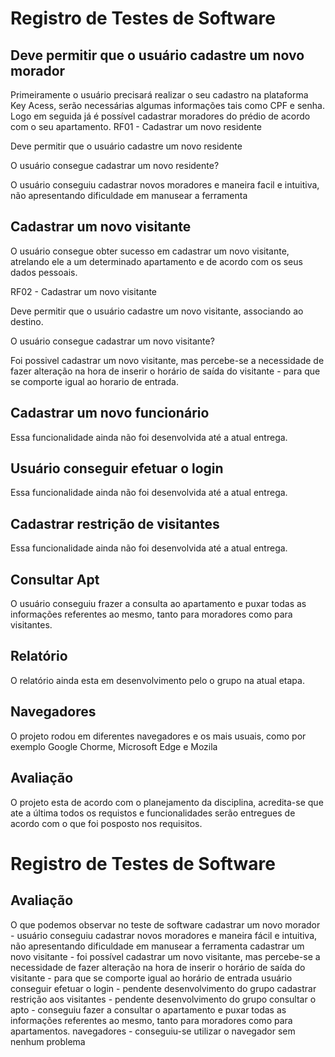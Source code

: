 # Registro de Testes de Software


## Deve permitir que o usuário cadastre um novo morador

Primeiramente o usuário precisará realizar o seu cadastro na plataforma Key Acess, serão necessárias algumas informações tais como CPF e senha.
Logo em seguida já é possível cadastrar moradores do prédio de acordo com o seu apartamento.
RF01 - Cadastrar um novo residente

Deve permitir que o usuário cadastre um novo residente

O usuário consegue cadastrar um novo residente?

O usuário conseguiu cadastrar novos moradores e maneira facil e intuitiva, não apresentando dificuldade em manusear a ferramenta 

## Cadastrar um novo visitante

O usuário consegue obter sucesso em cadastrar um novo visitante, atrelando ele a um determinado apartamento e de acordo com os seus dados pessoais.

RF02 - Cadastrar um novo visitante

Deve permitir que o usuário cadastre um novo visitante, associando ao destino.

O usuário consegue cadastrar um novo visitante?

Foi possivel cadastrar um novo visitante, mas percebe-se a necessidade de fazer alteração na hora de inserir o horário de saída do visitante - para que se comporte igual ao horario de entrada.

## Cadastrar um novo funcionário

Essa funcionalidade ainda não foi desenvolvida até a atual entrega. 

## Usuário conseguir efetuar o login

Essa funcionalidade ainda não foi desenvolvida até a atual entrega. 


## Cadastrar restrição de visitantes

Essa funcionalidade ainda não foi desenvolvida até a atual entrega. 

## Consultar Apt

O usuário conseguiu frazer a consulta ao apartamento e puxar todas as informações referentes ao mesmo, tanto para moradores como para visitantes.

## Relatório
O relatório ainda esta em desenvolvimento pelo o grupo na atual etapa.

## Navegadores

O projeto rodou em diferentes navegadores e os mais usuais, como por exemplo Google Chorme, Microsoft Edge e Mozila

## Avaliação 

O projeto esta de acordo com o planejamento da disciplina, acredita-se que ate a última todos os requistos e funcionalidades serão entregues de acordo com o que foi posposto nos requisitos. 






# Registro de Testes de Software


## Avaliação

O que podemos observar no teste de software
cadastrar um novo morador - usuário conseguiu cadastrar novos moradores e maneira fácil e intuitiva, não apresentando dificuldade em manusear a ferramenta 
cadastrar um novo visitante - foi possível cadastrar um novo visitante, mas percebe-se a necessidade de fazer alteração na hora de inserir o horário de saída do visitante - para que se comporte igual ao horário de entrada
usuário conseguir efetuar o login - pendente desenvolvimento do grupo
cadastrar restrição aos visitantes - pendente desenvolvimento do grupo
consultar o apto - conseguiu fazer a consultar o apartamento e puxar todas as informações referentes ao mesmo, tanto para moradores como para apartamentos.
navegadores - conseguiu-se utilizar o navegador sem nenhum problema

